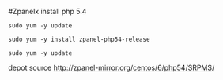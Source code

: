 #Zpanelx install php 5.4

<code>sudo yum -y update</code>

<code>sudo yum -y install zpanel-php54-release</code>

<code>sudo yum -y update</code>

depot source http://zpanel-mirror.org/centos/6/php54/SRPMS/
